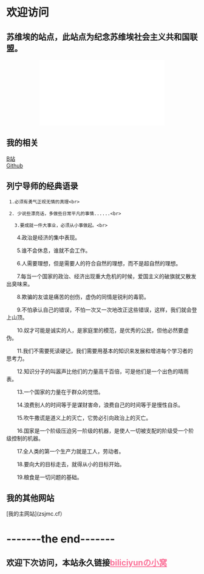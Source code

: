 # 欢迎访问
## 苏维埃的站点，此站点为纪念苏维埃社会主义共和国联盟。<br>

<div align="center">
  <iframe frameborder="no" border="0" marginwidth="0" marginheight="0" width=330 height=86 src="//music.163.com/outchain/player?type=2&id=5042951&auto=0&height=66"></iframe>
</div>

<div align="center">
  <iframe frameborder="no" border="0" marginwidth="0" marginheight="0" width=330 height=86 src="//music.163.com/outchain/player?type=2&id=30431421&auto=0&height=66"></iframe>
</div>



## 我的相关<br>
 [B站](https://space.bilibili.com/1327793635)<br>
 [Github](http://github.com/zuanshijia)<br>
 
 
## 列宁导师的经典语录<br>
     1.必须有勇气正视无情的真理<br>

     2. 少说些漂亮话，多做些日常平凡的事情......<br>

       3.要成就一件大事业，必须从小事做起。<br>

　　4.政治是经济的集中表现。<br>

　　5.谁不会休息，谁就不会工作。<br>

　　6.人需要理想，但是需要人的符合自然的理想，而不是超自然的理想。<br>

　　7.每当一个国家的政治、经济出现重大危机的时候，爱国主义的破旗就又散发出臭味来。<br>

　　8.欺骗的友谊是痛苦的创伤，虚伪的同情是锐利的毒箭。<br>

　　9.不怕承认自己的错误，不怕一次又一次地改正这些错误，这样，我们就会登上山顶。<br>

　　10.奴才可能是诚实的人，是家庭里的模范，是优秀的公民，但他必然要虚伪。<br>

　　11.我们不需要死读硬记，我们需要用基本的知识来发展和增进每个学习者的思考力。<br>

　　12.知识分子的叫嚣声比他们的力量高千百倍，可是他们是一个出色的晴雨表。<br>

　　13.一个国家的力量在于群众的觉悟。<br>

　　14.浪费别人的时间等于是谋财害命，浪费自己的时间等于是慢性自杀。<br>

　　15.吹牛撒谎是道义上的灭亡，它势必引向政治上的灭亡。<br>

　　16.国家是一个阶级压迫另一阶级的机器，是使人一切被支配的阶级受一个阶级控制的机器。<br>

　　17.全人类的第一个生产力就是工人，劳动者。<br>

　　18.要向大的目标走去，就得从小的目标开始。<br>

　　19.粮食是一切问题的基础。<br>
 
  
## 我的其他网站<br>
[我的主网站](zsjmc.cf）


# -------the end-------
## 欢迎下次访问，本站永久链接<a href="https://biliciyun.cf" style="color: #FB7299">biliciyunの小窝</a>
